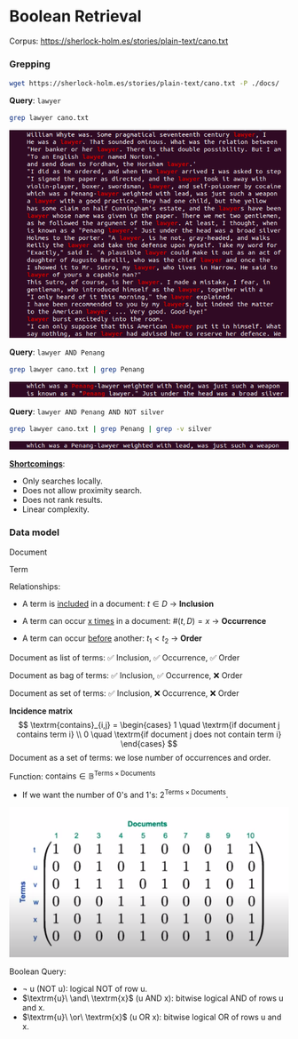 # Boolean Retrieval

Corpus: https://sherlock-holm.es/stories/plain-text/cano.txt

### Grepping

```bash
wget https://sherlock-holm.es/stories/plain-text/cano.txt -P ./docs/
```



**Query**: `lawyer`

```bash
grep lawyer cano.txt
```

<img src="./imgs/grep-lawyer.png" width="500">

**Query**: `lawyer AND Penang`

```bash
grep lawyer cano.txt | grep Penang
```

<img src="./imgs/grep-lawyer-penang.png">

**Query**: `lawyer AND Penang AND NOT silver`

```bash
grep lawyer cano.txt | grep Penang | grep -v silver
```

<img src="./imgs/grep-lawyer-penang-silver.png">



**<u>Shortcomings</u>**:

- Only searches locally.
- Does not allow proximity search.
- Does not rank results.
- Linear complexity.



### Data model

Document

Term

Relationships:

- A term is <u>included</u> in a document: $t \in D$ $\rightarrow$ **Inclusion**

- A term can occur <u>x times</u> in a document: $\#(t, D) = x$ $\rightarrow$ **Occurrence**

- A term can occur <u>before</u> another: $t_1 < t_2$ $\rightarrow$ **Order**



Document as list of terms: :white_check_mark: Inclusion, :white_check_mark: Occurrence, :white_check_mark: Order

Document as bag of terms:  :white_check_mark: Inclusion, :white_check_mark: Occurrence, :x: Order 

Document as set of terms: :white_check_mark: Inclusion, :x: Occurrence, :x: Order 



**Incidence matrix**
$$
\textrm{contains}_{i,j} =
\begin{cases}
1 \quad \textrm{if document j contains term i} \\
0 \quad \textrm{if document j does not contain term i}
\end{cases}
$$
Document as a set of terms: we lose number of occurrences and order.

Function: $\textrm{contains} \in \mathbb{B}^{\textrm{Terms} \times \textrm{Documents}}$

- If we want the number of 0's and 1's: $2^{{\textrm{Terms} \times \textrm{Documents}}}$.



<img src="./imgs/incidence-matrix.png">

Boolean Query:

- $\neg\ \textrm{u}$ (NOT u): logical NOT of row u.
- $\textrm{u}\ \and\ \textrm{x}$ (u AND x): bitwise logical AND of rows u and x.
- $\textrm{u}\ \or\ \textrm{x}$ (u OR x): bitwise logical OR of rows u and x.
